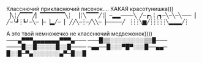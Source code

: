 Класснючий прикласнючий лисенок.... КАКАЯ красотунишка)))
▕╲┊╱▔▔▔╱▏▔▔▔▔▔▔╲┊  
▕┊╲▔▔▔╱┊▏┈▂▂┈┈┈┈╲ 
╱┈┏╮┊╭┓┈╲┈╲┈╲┈┈┈▕  
╱┈╰┛┊┗╯┈╲┈▕┈▕▂╱┈▕  
╱╱╲┈┊┈╱╲╲┈▕┈┈┈┈┈╱  
┊┊┊╲▆╱┊┊┊┊┊╲▂▂▂╱┊


А это твой немножечко не класснючий медвежонок))))
───▄▀▀▀▄▄▄▄▄▄▄▀▀▀▄───
───█▒▒░░░░░░░░░▒▒█───
────█░░█░░░░░█░░█────
─▄▄──█░░░▀█▀░░░█──▄▄─
█░░█─▀▄░░░░░░░▄▀─█░░█